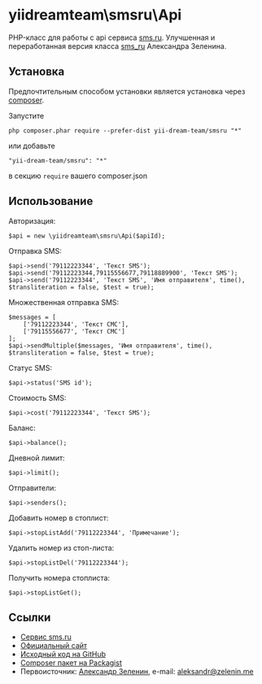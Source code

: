 # yiidreamteam\smsru\Api #

PHP-класс для работы с api сервиса [sms.ru](http://yiidreamteam.sms.ru).
Улучшенная и переработанная версия класса [sms_ru](https://github.com/zelenin/sms_ru) Александра Зеленина.

## Установка ##

Предпочтительным способом установки является установка через [composer](http://getcomposer.org/download/).

Запустите

    php composer.phar require --prefer-dist yii-dream-team/smsru "*"

или добавьте

    "yii-dream-team/smsru": "*"

в секцию `require` вашего composer.json

## Использование ##

Авторизация:

    $api = new \yiidreamteam\smsru\Api($apiId);

Отправка SMS:

    $api->send('79112223344', 'Текст SMS');
    $api->send('79112223344,79115556677,79118889900', 'Текст SMS');
    $api->send('79112223344', 'Текст SMS', 'Имя отправителя', time(), $transliteration = false, $test = true);
    
Множественная отправка SMS:

    $messages = [
        ['79112223344', 'Текст СМС'],
        ['79115556677', 'Текст СМС']
    ];
    $api->sendMultiple($messages, 'Имя отправителя', time(), $transliteration = false, $test = true);

Статус SMS:

    $api->status('SMS id');

Стоимость SMS:

    $api->cost('79112223344', 'Текст SMS');

Баланс:

    $api->balance();

Дневной лимит:

    $api->limit();

Отправители:

    $api->senders();


Добавить номер в стоплист:

    $api->stopListAdd('79112223344', 'Примечание');

Удалить номер из стоп-листа:

    $api->stopListDel('79112223344');

Получить номера стоплиста:

    $api->stopListGet();

## Ссылки

* [Сервис sms.ru](http://yiidreamteam.sms.ru)
* [Официальный сайт](http://yiidreamteam.com/php/smsru)
* [Исходный код на GitHub](https://github.com/yii-dream-team/smsru)
* [Composer пакет на Packagist](https://packagist.org/packages/yii-dream-team/smsru)
* Первоисточник: [Александр Зеленин](https://github.com/zelenin/), e-mail: [aleksandr@zelenin.me](mailto:aleksandr@zelenin.me)
